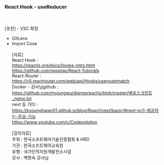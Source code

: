 ### React Hook - useReducer

<br><br>
[추천] - VSC 확장 <br>

- GitLens <br>
- Import Cose <br>
  <br>
  [자료] <br>
  React Hook : <br>
  https://reactjs.org/docs/hooks-intro.html <br>
  https://github.com/gopinav/React-Tutorials <br>
  React-Router : <br>
  https://v5.reactrouter.com/web/api/Hooks/useroutematch<br>
  Docker - 강사님github : <br>
  https://github.com/myjungwu/djangoreactjs/blob/master/배포스크립트_nginx.txt <br>
  next 등 기타 : <br>
  https://kyounghwan01.github.io/blog/React/next/basic/#next-js가-제공하는-주요-기능 <br>
  https://www.youtube.com/c/Codevolution<br>
  <br>
  [강의자료] <br>
  주최 : 한국소프트웨어기술진흥협회 & HRD <br>
  기관 : 한국소프트웨어교육원 <br>
  유형 : 국가인적자원개발컨소시엄 <br>
  강사 : 백명숙 강사님 <br>
